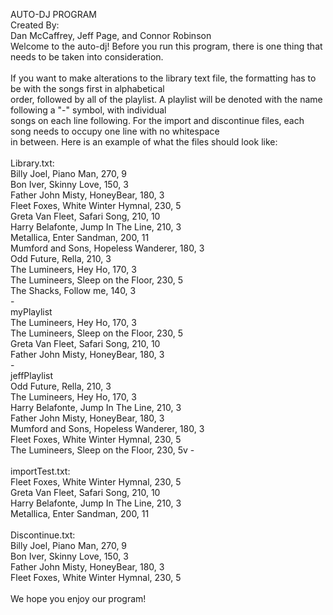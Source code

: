 AUTO-DJ PROGRAM</br>
Created By:</br>
Dan McCaffrey, Jeff Page, and Connor Robinson</br>
Welcome to the auto-dj! Before you run this program, there is one thing that needs to be taken into consideration.</br>
</br>
If you want to make alterations to the library text file, the formatting has to be with the songs first in alphabetical</br>
order, followed by all of the playlist. A playlist will be denoted with the name following a "-" symbol, with individual</br>
songs on each line following. For the import and discontinue files, each song needs to occupy one line with no whitespace</br>
in between. Here is an example of what the files should look like:</br>
</br>
Library.txt:</br>
Billy Joel, Piano Man, 270, 9</br>
Bon Iver, Skinny Love, 150, 3</br>
Father John Misty, HoneyBear, 180, 3</br>
Fleet Foxes, White Winter Hymnal, 230, 5</br>
Greta Van Fleet, Safari Song, 210, 10</br>
Harry Belafonte, Jump In The Line, 210, 3</br>
Metallica, Enter Sandman, 200, 11</br>
Mumford and Sons, Hopeless Wanderer, 180, 3</br>
Odd Future, Rella, 210, 3</br>
The Lumineers, Hey Ho, 170, 3</br>
The Lumineers, Sleep on the Floor, 230, 5</br>
The Shacks, Follow me, 140, 3</br>
-</br>
myPlaylist</br>
The Lumineers, Hey Ho, 170, 3</br>
The Lumineers, Sleep on the Floor, 230, 5</br>
Greta Van Fleet, Safari Song, 210, 10</br>
Father John Misty, HoneyBear, 180, 3</br>
-</br>
jeffPlaylist</br>
Odd Future, Rella, 210, 3</br>
The Lumineers, Hey Ho, 170, 3</br>
Harry Belafonte, Jump In The Line, 210, 3</br>
Father John Misty, HoneyBear, 180, 3</br>
Mumford and Sons, Hopeless Wanderer, 180, 3</br>
Fleet Foxes, White Winter Hymnal, 230, 5</br>
The Lumineers, Sleep on the Floor, 230, 5v
-</br>
</br>
importTest.txt:</br>
Fleet Foxes, White Winter Hymnal, 230, 5</br>
Greta Van Fleet, Safari Song, 210, 10</br>
Harry Belafonte, Jump In The Line, 210, 3</br>
Metallica, Enter Sandman, 200, 11</br>
</br>
Discontinue.txt:</br>
Billy Joel, Piano Man, 270, 9</br>
Bon Iver, Skinny Love, 150, 3</br>
Father John Misty, HoneyBear, 180, 3</br>
Fleet Foxes, White Winter Hymnal, 230, 5</br>
</br>
We hope you enjoy our program!</br>